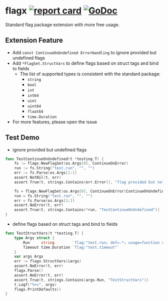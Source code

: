 # flagx [![report card](https://goreportcard.com/badge/github.com/henrylee2cn/flagx?style=flat-square)](http://goreportcard.com/report/henrylee2cn/flagx) [![GoDoc](https://img.shields.io/badge/godoc-reference-blue.svg?style=flat-square)](http://godoc.org/github.com/henrylee2cn/flagx)

Standard flag package extension with more free usage.

## Extension Feature

- Add `const ContinueOnUndefined ErrorHandling` to ignore provided but undefined flags
- Add `*FlagSet.StructVars` to define flags based on struct tags and bind to fields
  - The list of supported types is consistent with the standard package:
    - `string`
    - `bool`
    - `int`
    - `int64`
    - `uint`
    - `uint64`
    - `float64`
    - `time.Duration`
- For more features, please open the issue

## Test Demo

- ignore provided but undefined flags

```go
func TestContinueOnUndefined(t *testing.T) {
	fs := flagx.NewFlagSet(os.Args[0], ContinueOnError)
	run := fs.String("test.run", "", "")
	err := fs.Parse(os.Args[1:])
	assert.NotNil(t, err)
	assert.True(t, strings.Contains(err.Error(), "flag provided but not defined:"))

	fs = flagx.NewFlagSet(os.Args[0], ContinueOnError|ContinueOnUndefined)
	run = fs.String("test.run", "", "")
	err = fs.Parse(os.Args[1:])
	assert.NoError(t, err)
	assert.True(t, strings.Contains(*run, "TestContinueOnUndefined"))
}
```

- define flags based on struct tags and bind to fields

```go
func TestStructVars(t *testing.T) {
	type Args struct {
		Run     string        `flag:"test.run; def=.*; usage=function name pattern"`
		Timeout time.Duration `flag:"test.timeout"`
	}
	var args Args
	err := flagx.StructVars(&args)
	assert.NoError(t, err)
	flagx.Parse()
	assert.NoError(t, err)
	assert.True(t, strings.Contains(args.Run, "TestStructVars"))
	t.Logf("%+v", args)
	flagx.PrintDefaults()
}
```
